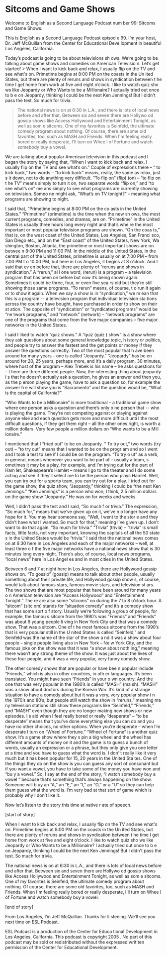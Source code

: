 # Sitcoms and Game Shows

Welcome to English as a Second Language Podcast num ber 99: Sitcoms and Game Shows.

This is English as a Second Language Podcast episod e 99. I’m your host, Dr. Jeff McQuillan from the Center for Educational Deve lopment in beautiful Los Angeles, California.

Today’s podcast is going to be about televisions sh ows. We’re going to be talking about game shows and comedies on American Televisio n. Let’s get started! > When I want to kick back and relax, I usually flip on the TV and see what's on. Primetime begins at 8:00 PM on the coasts in the Un ited States, but there are plenty of reruns and shows in syndication between t he time I get home from work at five and eight o’clock. I like to watch quiz sho ws like Jeopardy or Who Wants to be a Millionaire? I actually tried out once to b e on Jeopardy, thinking I could be the next Ken Jennings! But I didn't pass the test. So much for trivia.
> The national news is on at 6:30 in L.A., and there is lots of local news before and after that. Between six and seven there are Hollywo od gossip shows like Access Hollywood and Entertainment Tonight, as well as som e sitcoms. One of my favorites is Seinfeld, the ultimate comedy program about nothing. Of course, there are some old favorites, too, such as MASH and  Friends. When I'm feeling really bored or really desperate‚ I'll turn on Whee l of Fortune and watch somebody buy a vowel.

We are talking about popular American television in  this podcast and I began the story by saying that, “When I want to kick back and  relax, I usually flip on the TV and see what’s on.” Couple of expressions there – “ to kick back,” two words – “to kick back” means, really, the same as relax, just s it down, not to do anything very difficult. “To flip on” (flip) (on) – “to flip on t he TV” means simply to turn it on, two separate words “flip on,” and “to see what’s on” me ans simply to see what programs are currently showing on television. Someo ne might ask, “What’s on TV tonight?” – meaning what programs are showing to night.

I said that, “Primetime begins at 8:00 PM on the co asts in the United States.” “Primetime” (primetime) is the time when the new sh ows, the most current programs, comedies, and dramas, are on. “Primetime”  in the United States is usually three hours long every night and that’s whe re the most important or most popular television programs are shown. “On the coas ts,” that is, on the west coast of the United States, Los Angeles, San Franci sco, San Diego etc., and on the “East coast” of the United States, New York, Wa shington, Boston, Atlanta, the primetime or most important shows are on betwee n 8:00 PM and 11:00 PM. In the middle of the United States, in the central part of the United States, primetime is usually on at 7:00 PM – from 7:00 PM t o 10:00 PM, but here in Los Angeles, it begins at 8 o’clock. And I said that ev en before that, there are plenty of “reruns and shows in syndication.” A “rerun,” al l one word, (rerun) is a program – a television program that has been on before but now it’s being shown again. Sometimes it could be three, four, or even five yea rs old but they’re still showing those same programs. “To rerun” means, of course, t o run it again or to show it again. When we say a show is in “syndication,” we m ean that this is a program -- a television program that individual television sta tions across the country have bought, have purchased in order to show on their st ation. The opposite of “syndication” or “syndicated programs” would be “ne twork programs,” and “network” (network) – “network programs” are one of  the programs that come from the five major companies – five major networks  in the United States.

I said I liked to watch “quiz shows.” A “quiz (quiz ) show” is a show where they ask questions about some general knowledge topic, h istory or politics, and people try to answer the fastest and the get points  or money if they answer the questions correctly. Two of the most popular that h ave been around for many years – one is called “Jeopardy.” “Jeopardy” has be en around for 20, 25 years, perhaps more, and it’s a daily program, 30 minutes,  where host of the program – Alex Trebek is his name – he asks questions for – t here are three different people. Now, the interesting thing about jeopardy i s that he doesn’t actually ask a question, he gives an answer and then you, as the p erson playing the game, have to ask a question so, for example the answer h e will show you is “Sacramento” and the question would be, “What is the capital of California?”

“Who Wants to be a Millionaire” is more traditional  – a traditional game show where one person asks a question and there’s only o ne person that -- who is playing the game. They’re not competing against or playing against anyone else and each question gets more and more difficult unti l the most difficult questions, if they get them right – all the other ones right, is worth a million dollars. Very few people a million dollars on “Who wants to be a Mill ionaire.”

I mentioned that I “tried out” to be on Jeopardy. “ To try out,” two words (try out) – “to try out” means that I wanted to be on the progr am and so I went and I took a test to see if I could be on the program. “To try o ut” as a verb, in general, means whenever you want to be part of – usually a team, s ometimes it may be a play, for example, and I’m trying out for the part of Ham let, Shakespeare’s Hamlet – means I go to the theater and I do some acting and see if they’ll select me to be the person who plays Hamlet. Well, you can try out for a sports team, you can try out for a play. I tried out for the game show, the quiz show, “Jeopardy,” thinking I could be “the next Ken Jennings.” “Ken Jennings” is  a person who won, I think, 2.5 million dollars on the game show “Jeopardy.” He  was on for weeks and weeks.

Well, I didn’t pass the test and I said, “So much f or trivia.” The expression, “So much for,” means that we’ve given up on it, we’ve n o longer have any hope for it. You may hear someone say, “Well, I went to the stor e and they didn’t have what I wanted. So much for that,” meaning I’ve given up. I  don’t want to do that again. “So much for trivia.” “Trivia” (trivia) – “trivia” is small facts, little facts, not very important, knowing the capitals of all the 50 state s in the United States would be “trivia.” I said that the national news comes on at  6:30 here in Los Angeles and each of the major networks – well, at least three o f the five major networks have a national news show that is 30 minutes long every night. There’s also, of course, local news programs, “local news” here in Los Angel es and in most cities in the United States.

Between 6 and 7 at night here in Los Angeles, there  are Hollywood gossip shows on. “To gossip” (gossip) means to talk about other people, usually something about their private life, and Hollywood gossip show s, of course, would talk about famous stars, famous movie stars, and television st ars. The two shows that are most popular that have been around for many years o n American television are “Access Hollywood” and “Entertainment Tonight.” The re are also some “sitcoms” on during the 7 to 8 o’clock hour. A “sitcom” (sitc om) stands for “situation comedy” and it’s a comedy show that has some sort o f story. Usually we’re following a group of people, for example, the famou s sitcom from the 1990’s was “Friends” and “Friends” was about 6 young people li ving in New York City and that was a comedy show. That was a sitcom. One of t he most famous sitcoms from the 1990’s that is very popular still in the U nited States is called “Seinfeld,” and Seinfeld was the name of the star of the show a nd it was a show about four people – single people living also in New York – Ne w York City, and the famous joke on the show was that it was “a show about noth ing,” meaning there wasn’t any strong theme of the show. It was just about the  lives of these four people, and it was a very popular, very funny comedy show.

The other comedy shows that are popular or have bee n popular include “Friends,” which is also in other countries, in oth er languages. It’s been translated. You might have seen “Friends” in your o wn country. And the one that was very popular in the 1980’s is called “MASH” (ma sh). “MASH” was a show about doctors during the Korean War. It’s kind of a  strange situation to have a comedy about but it was a very, very popular show i n the 1970’s and 80’s, but people still watch the show in “reruns,” meaning ma ny television stations still show these programs like “Seinfeld,” “Friends,” and  “MASH” even though they are no longer making new shows or new episodes. I s aid when I feel really bored or really “desperate” – “to be desperate” means tha t you’ve done everything else you can do and you have no other choices, no other options. When you’re desperate – when I’m desperate I turn on “Wheel of Fortune.” “Wheel of Fortune” is another quiz show. It’s a game show where they s pin a big wheel and the wheel has different amounts of money on it and the game is to guess a bunch of words, usually an expression or a phrase, but they only give you one letter at a time and you have to guess what the word is. I don’ t really like it very much but it has been popular for 15, 20 years in the United Sta tes. One of the things they do on the show is you can guess any sort of consonant but if you want a vowel, you have to take some of the money you have won and “bu y a vowel.” So, I say at the end of the story, “I watch somebody buy a vowel ” because that’s something that’s always happening on the show. Someone will b uy an “A,” an “E,” an “I,” an “O,” or a “U” so they can help them guess what the word is. I’m very bad at that sort of game which is probably why I don’t like it.

Now let’s listen to the story this time at native r ate of speech.

[start of story]

When I want to kick back and relax, I usually flip on the TV and see what's on. Primetime begins at 8:00 PM on the coasts in the Un ited States, but there are plenty of reruns and shows in syndication between t he time I get home from work at five and eight o’clock. I like to watch quiz sho ws like Jeopardy or Who Wants to be a Millionaire? I actually tried out once to b e on Jeopardy, thinking I could be the next Ken Jennings! But I didn't pass the test. So much for trivia.

The national news is on at 6:30 in L.A., and there is lots of local news before and after that. Between six and seven there are Hollywo od gossip shows like Access Hollywood and Entertainment Tonight, as well as som e sitcoms. One of my favorites is Seinfeld, the ultimate comedy program about nothing. Of course, there are some old favorites, too, such as MASH and  Friends. When I'm feeling really bored or really desperate‚ I'll turn on Whee l of Fortune and watch somebody buy a vowel.

 [end of story]

From Los Angeles, I’m Jeff McQuillan. Thanks for li stening. We’ll see you next time on ESL Podcast.

ESL Podcast is a production of the Center for Educa tional Development in Los Angeles, California. This podcast is copyright 2005 . No part of this podcast may be sold or redistributed without the expressed writ ten permission of the Center for Educational Development.


